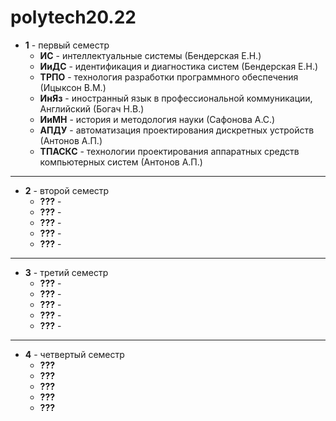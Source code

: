 # polytech20.22

* **1** - первый семестр 
  * **ИС** - интеллектуальные системы (Бендерская Е.Н.)
  * **ИиДС** - идентификация и диагностика систем (Бендерская Е.Н.)
  * **ТРПО** - технология разработки программного обеспечения (Ицыксон В.М.)
  * **ИнЯз** - иностранный язык в профессиональной коммуникации, Английский (Богач Н.В.)
  * **ИиМН** - история и методология науки (Сафонова А.С.)
  * **АПДУ** - автоматизация проектирования дискретных устройств (Антонов А.П.)
  * **ТПАСКС** - технологии проектирования аппаратных средств компьютерных систем (Антонов А.П.)

---

* **2** - второй семестр
  * **???** - 
  * **???** - 
  * **???** - 
  * **???** - 
  * **???** - 

---

* **3** - третий семестр
  * **???** - 
  * **???** - 
  * **???** - 
  * **???** - 
  * **???** - 

---

* **4** - четвертый семестр
  * **???**
  * **???**
  * **???**
  * **???**
  * **???**


